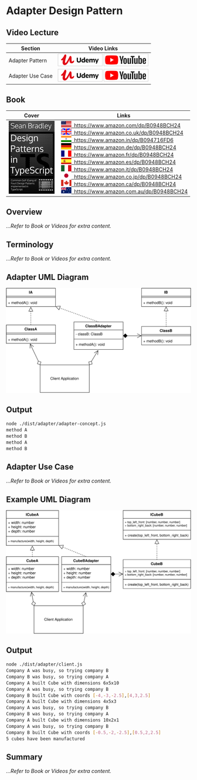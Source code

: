 # Adapter Design Pattern

## Video Lecture

| Section          | Video Links                                                                                                                                                                                                          |
| ---------------- | -------------------------------------------------------------------------------------------------------------------------------------------------------------------------------------------------------------------- |
| Adapter Pattern  | <a class="udemyVideoLink" href="https://www.udemy.com/course/design-patterns-typescript/learn/lecture/26817840/?referralCode=6384C079FB0A503DB9D9" target="_blank" title="Adapter"><img src="../img/udemy_btn_sm.gif" alt="Adapter"/></a>&nbsp;<a id="ytVideoLink" href="https://www.youtube.com/watch?v=4Ixas7F1QSU&list=PLKWUX7aMnlELvv8bXquIgxXYyHH5SFlaP" target="_blank" title="Adapter Pattern"><img src="../img/yt_btn_sm.gif" alt="Adapter Pattern"/></a>   |
| Adapter Use Case | <a class="udemyVideoLink" href="https://www.udemy.com/course/design-patterns-typescript/learn/lecture/26817844/?referralCode=6384C079FB0A503DB9D9" target="_blank" title="Adapter Use Case"><img src="../img/udemy_btn_sm.gif" alt="Adapter Use Case"/></a>&nbsp;<a id="ytVideoLink" href="https://www.youtube.com/watch?v=C1ltq-ffY4c&list=PLKWUX7aMnlELvv8bXquIgxXYyHH5SFlaP" target="_blank" title="Adapter Use Case"><img src="../img/yt_btn_sm.gif" alt="Adapter Use Case"/></a> |

## Book 

Cover | Links
-|-
![Design Patterns In TypeScript (ASIN : B0948BCH24)](../img/dp_typescript_125.jpg) | &nbsp;<a href="https://www.amazon.com/dp/B0948BCH24"><img src="../img/flag_us.gif">&nbsp; https://www.amazon.com/dp/B0948BCH24</a><br/>&nbsp;<a href="https://www.amazon.co.uk/dp/B0948BCH24"><img src="../img/flag_uk.gif">&nbsp; https://www.amazon.co.uk/dp/B0948BCH24</a><br/>&nbsp;<a href="https://www.amazon.in/dp/B094716FD6"><img src="../img/flag_in.gif">&nbsp; https://www.amazon.in/dp/B094716FD6</a><br/>&nbsp;<a href="https://www.amazon.de/dp/B0948BCH24"><img src="../img/flag_de.gif">&nbsp; https://www.amazon.de/dp/B0948BCH24</a><br/>&nbsp;<a href="https://www.amazon.fr/dp/B0948BCH24"><img src="../img/flag_fr.gif">&nbsp; https://www.amazon.fr/dp/B0948BCH24</a><br/>&nbsp;<a href="https://www.amazon.es/dp/B0948BCH24"><img src="../img/flag_es.gif">&nbsp; https://www.amazon.es/dp/B0948BCH24</a><br/>&nbsp;<a href="https://www.amazon.it/dp/B0948BCH24"><img src="../img/flag_it.gif">&nbsp; https://www.amazon.it/dp/B0948BCH24</a><br/>&nbsp;<a href="https://www.amazon.co.jp/dp/B0948BCH24"><img src="../img/flag_jp.gif">&nbsp; https://www.amazon.co.jp/dp/B0948BCH24</a><br/>&nbsp;<a href="https://www.amazon.ca/dp/B0948BCH24"><img src="../img/flag_ca.gif">&nbsp; https://www.amazon.ca/dp/B0948BCH24</a><br/>&nbsp;<a href="https://www.amazon.com.au/dp/B0948BCH24"><img src="../img/flag_au.gif">&nbsp; https://www.amazon.com.au/dp/B0948BCH24</a>

## Overview

_...Refer to Book or Videos for extra content._

## Terminology

_...Refer to Book or Videos for extra content._

## Adapter UML Diagram

![Adapter Pattern UML Diagram](../img/adapter_concept.svg)

## Output

```bash
node ./dist/adapter/adapter-concept.js
method A
method B
method A
method B
```

## Adapter Use Case

_...Refer to Book or Videos for extra content._

## Example UML Diagram

![Adapter Pattern in Context](../img/adapter_example.svg)

## Output

```bash
node ./dist/adapter/client.js
Company A was busy, so trying company B
Company B was busy, so trying company A
Company A built Cube with dimensions 6x5x10
Company A was busy, so trying company B
Company B built Cube with coords [-4,-3,-2.5],[4,3,2.5]
Company A built Cube with dimensions 4x5x3
Company A was busy, so trying company B
Company B was busy, so trying company A
Company A built Cube with dimensions 10x2x1
Company A was busy, so trying company B
Company B built Cube with coords [-0.5,-2,-2.5],[0.5,2,2.5]
5 cubes have been manufactured
```

<!-- ## New Coding Concepts

### todo -->

## Summary

_...Refer to Book or Videos for extra content._
